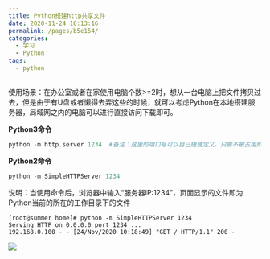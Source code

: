 ```yaml
---
title: Python搭建http共享文件
date: 2020-11-24 10:13:16
permalink: /pages/b5e154/
categories:
  - 学习
  - Python
tags:
  - python
---
```

使用场景：在办公室或者在家使用电脑个数>=2时，想从一台电脑上把文件拷贝过去，但是由于有U盘或者懒得去弄这些的时候，就可以考虑Python在本地搭建服务器，局域网之内的电脑可以进行直接访问下载即可。
<!-- more -->

**Python3命令**

```python
python -m http.server 1234  #备注：这里的端口号可以自己随便定义，只要不被占用即可
```

**Python2命令**

```python
python -m SimpleHTTPServer 1234
```

说明：当使用命令后，浏览器中输入“服务器IP:1234”，页面显示的文件即为Python当前的所在的工作目录下的文件

```shell
[root@summer home]# python -m SimpleHTTPServer 1234
Serving HTTP on 0.0.0.0 port 1234 ...
192.168.0.100 - - [24/Nov/2020 10:18:49] "GET / HTTP/1.1" 200 -
```

![](https://cdn.jsdelivr.net/gh/summerking1/image@main/997.png)